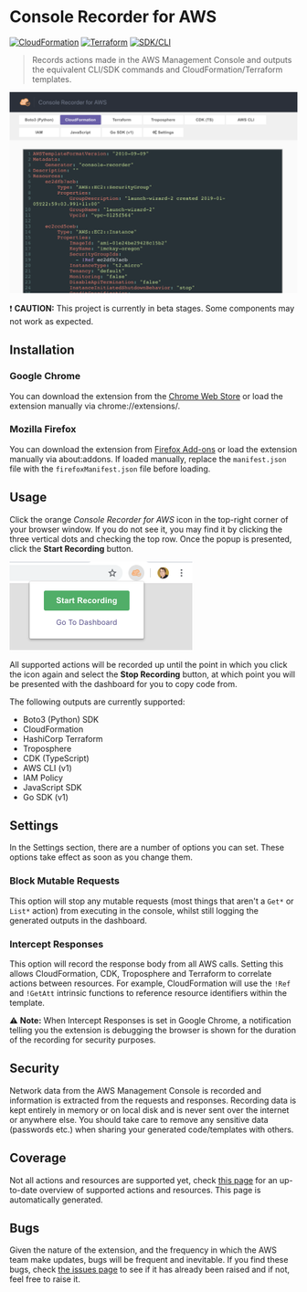 # Console Recorder for AWS

[![CloudFormation](https://img.shields.io/badge/CloudFormation-100%25-orange.svg)](https://github.com/iann0036/AWSConsoleRecorderGenerator/blob/master/coverage.md#cloudformation-resource-coverage) [![Terraform](https://img.shields.io/badge/Terraform-58%25-blue.svg)](https://github.com/iann0036/AWSConsoleRecorderGenerator/blob/master/coverage.md#terraform-coverage) [![SDK/CLI](https://img.shields.io/badge/SDK%2FCLI-20%25-lightgrey.svg)](https://github.com/iann0036/AWSConsoleRecorderGenerator/blob/master/coverage.md#service-coverage)

> Records actions made in the AWS Management Console and outputs the equivalent CLI/SDK commands and CloudFormation/Terraform templates.


![Screenshot](assets/screen1.png)

:exclamation: **CAUTION:** This project is currently in beta stages. Some components may not work as expected.


## Installation

### Google Chrome

You can download the extension from the [Chrome Web Store](https://chrome.google.com/webstore/detail/console-recorder/ganlhgooidfbijjidcpkeaohjnkeicba) or load the extension manually via chrome://extensions/.

### Mozilla Firefox

You can download the extension from [Firefox Add-ons](https://addons.mozilla.org/en-GB/firefox/addon/console-recorder/) or load the extension manually via about:addons. If loaded manually, replace the `manifest.json` file with the `firefoxManifest.json` file before loading.

## Usage

Click the orange _Console Recorder for AWS_ icon in the top-right corner of your browser window. If you do not see it, you may find it by clicking the three vertical dots and checking the top row. Once the popup is presented, click the **Start Recording** button.

![Screenshot](assets/screen2.png)

All supported actions will be recorded up until the point in which you click the icon again and select the **Stop Recording** button, at which point you will be presented with the dashboard for you to copy code from.

The following outputs are currently supported:

* Boto3 (Python) SDK
* CloudFormation
* HashiCorp Terraform
* Troposphere
* CDK (TypeScript)
* AWS CLI (v1)
* IAM Policy
* JavaScript SDK
* Go SDK (v1)

## Settings

In the Settings section, there are a number of options you can set. These options take effect as soon as you change them.

### Block Mutable Requests

This option will stop any mutable requests (most things that aren't a `Get*` or `List*` action) from executing in the console, whilst still logging the generated outputs in the dashboard.

### Intercept Responses

This option will record the response body from all AWS calls. Setting this allows CloudFormation, CDK, Troposphere and Terraform to correlate actions between resources. For example, CloudFormation will use the `!Ref` and `!GetAtt` intrinsic functions to reference resource identifiers within the template.

:warning: **Note:** When Intercept Responses is set in Google Chrome, a notification telling you the extension is debugging the browser is shown for the duration of the recording for security purposes.

## Security

Network data from the AWS Management Console is recorded and information is extracted from the requests and responses. Recording data is kept entirely in memory or on local disk and is never sent over the internet or anywhere else. You should take care to remove any sensitive data (passwords etc.) when sharing your generated code/templates with others.

## Coverage

Not all actions and resources are supported yet, check [this page](https://github.com/iann0036/AWSConsoleRecorderGenerator/blob/master/coverage.md) for an up-to-date overview of supported actions and resources. This page is automatically generated.

## Bugs

Given the nature of the extension, and the frequency in which the AWS team make updates, bugs will be frequent and inevitable. If you find these bugs, check [the issues page](https://github.com/iann0036/AWSConsoleRecorder/issues) to see if it has already been raised and if not, feel free to raise it.

